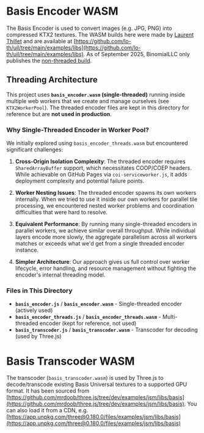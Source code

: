# Basis Encoder WASM

The Basis Encoder is used to convert images (e.g. JPG, PNG) into compressed KTX2 textures. The WASM builds here were made by [Laurent Thillet](https://github.com/lo-th/) and are available at [https://github.com/lo-th/uil/tree/main/examples/libs](https://github.com/lo-th/uil/tree/main/examples/libs). As of September 2025, BinomialLLC only publishes the [non-threaded build](https://github.com/BinomialLLC/basis_universal/tree/master/webgl/encoder/build).

## Threading Architecture

This project uses **`basis_encoder.wasm` (single-threaded)** running inside multiple web workers that we create and manage ourselves (see `KTX2WorkerPool`). The threaded encoder files are kept in this directory for reference but are **not used in production**.

### Why Single-Threaded Encoder in Worker Pool?

We initially explored using `basis_encoder_threads.wasm` but encountered significant challenges:

1. **Cross-Origin Isolation Complexity**: The threaded encoder requires `SharedArrayBuffer` support, which necessitates COOP/COEP headers. While achievable on GitHub Pages via `coi-serviceworker.js`, it adds deployment complexity and potential failure points.

2. **Worker Nesting Issues**: The threaded encoder spawns its own workers internally. When we tried to use it inside our own workers for parallel tile processing, we encountered nested worker problems and coordination difficulties that were hard to resolve.

3. **Equivalent Performance**: By running many single-threaded encoders in parallel workers, we achieve similar overall throughput. While individual layers encode more slowly, the aggregate parallelism across all workers matches or exceeds what we'd get from a single threaded encoder instance.

4. **Simpler Architecture**: Our approach gives us full control over worker lifecycle, error handling, and resource management without fighting the encoder's internal threading model.

### Files in This Directory

- **`basis_encoder.js`** / **`basis_encoder.wasm`** - Single-threaded encoder (actively used)
- **`basis_encoder_threads.js`** / **`basis_encoder_threads.wasm`** - Multi-threaded encoder (kept for reference, not used)
- **`basis_transcoder.js`** / **`basis_transcoder.wasm`** - Transcoder for decoding (used by Three.js)

# Basis Transcoder WASM 

The transcoder (`basis_transcoder.wasm`) is used by Three.js to decode/transcode existing Basis Universal textures to a supported GPU format. It has been sourced from [https://github.com/mrdoob/three.js/tree/dev/examples/jsm/libs/basis](https://github.com/mrdoob/three.js/tree/dev/examples/jsm/libs/basis). You can also load it from a CDN, e.g. [https://app.unpkg.com/three@0.180.0/files/examples/jsm/libs/basis](https://app.unpkg.com/three@0.180.0/files/examples/jsm/libs/basis)